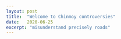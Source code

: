 ```yaml
---
layout: post
title:  "Welcome to Chinmoy controversies"
date:   2020-06-25
excerpt: "misunderstand precisely roads"
---
```

